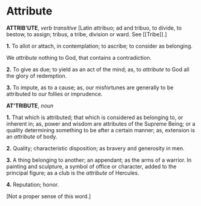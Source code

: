 # Attribute

**ATTRIB'UTE**, _verb transitive_ \[Latin attribuo; ad and tribuo, to divide, to bestow, to assign; tribus, a tribe, division or ward. See [[Tribe]].\]

**1.** To allot or attach, in contemplation; to ascribe; to consider as belonging.

We _attribute_ nothing to God, that contains a contradiction.

**2.** To give as due; to yield as an act of the mind; as, to _attribute_ to God all the glory of redemption.

**3.** To impute, as to a cause; as, our misfortunes are generally to be attributed to our follies or imprudence.

**AT'TRIBUTE**, _noun_

**1.** That which is attributed; that which is considered as belonging to, or inherent in; as, power and wisdom are attributes of the Supreme Being; or a quality determining something to be after a certain manner; as, extension is an _attribute_ of body.

**2.** Quality; characteristic disposition; as bravery and generosity in men.

**3.** A thing belonging to another; an appendant; as the arms of a warrior. In painting and sculpture, a symbol of office or character, added to the principal figure; as a club is the _attribute_ of Hercules.

**4.** Reputation; honor.

\[Not a proper sense of this word.\]